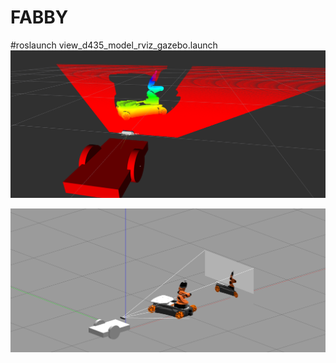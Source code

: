 # FABBY

#roslaunch view_d435_model_rviz_gazebo.launch
![Alt text](/screenshot/1.png?raw=true "Rviz view")

![Alt text](/screenshot/2.png?raw=true "gazebo View")
